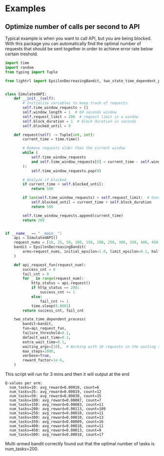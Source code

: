 # Examples

## Optimize number of calls per second to API
Typical example is when you want to call API, but you are being blocked. With this package you can automatically find the optimal number of requests that should be sent together in order to achieve error rate below certain treshold.
``` python
import time
import random
from typing import Tuple

from lightrl import EpsilonDecreasingBandit, two_state_time_dependent_process


class SimulatedAPI:
    def __init__(self):
        # Initialize variables to keep track of requests
        self.time_window_requests = []
        self.window_length = 1  # 60 seconds window
        self.request_limit = 200  # request limit in a window
        self.block_duration = 1  # block duration in seconds
        self.blocked_until = 0

    def request(self) -> Tuple[int, int]:
        current_time = time.time()

        # Remove requests older than the current window
        while (
            self.time_window_requests
            and self.time_window_requests[0] < current_time - self.window_length
        ):
            self.time_window_requests.pop(0)

        # Analyze if blocked
        if current_time < self.blocked_until:
            return 500

        if len(self.time_window_requests) > self.request_limit:  # Over the limit
            self.blocked_until = current_time + self.block_duration
            return 500

        self.time_window_requests.append(current_time)
        return 200


if __name__ == "__main__":
    api = SimulatedAPI()
    request_nums = [10, 25, 50, 100, 150, 200, 250, 300, 350, 400, 450, 500]
    bandit = EpsilonDecreasingBandit(
        arms=request_nums, initial_epsilon=1.0, limit_epsilon=0.1, half_decay_steps=100
    )

    def api_request_fun(request_num):
        success_cnt = 0
        fail_cnt = 0
        for _ in range(request_num):
            http_status = api.request()
            if http_status == 200:
                success_cnt += 1
            else:
                fail_cnt += 1
            time.sleep(0.0001)
        return success_cnt, fail_cnt

    two_state_time_dependent_process(
        bandit=bandit,
        fun=api_request_fun,
        failure_threshold=0.1,
        default_wait_time=0.1,
        extra_wait_time=0.1,
        waiting_args=[10],  # Working with 10 requests in the waiting state
        max_steps=1000,
        verbose=True,
        reward_factor=1e-6,
    )
```

This script will run for 3 mins and then it will output at the end
```
Q-values per arm:
  num_tasks=10: avg_reward=0.00010, count=6
  num_tasks=25: avg_reward=0.00019, count=12
  num_tasks=50: avg_reward=0.00030, count=15
  num_tasks=100: avg_reward=0.00087, count=7
  num_tasks=150: avg_reward=0.00083, count=11
  num_tasks=200: avg_reward=0.00113, count=109
  num_tasks=250: avg_reward=0.00010, count=11
  num_tasks=300: avg_reward=0.00010, count=13
  num_tasks=350: avg_reward=0.00009, count=16
  num_tasks=400: avg_reward=0.00010, count=11
  num_tasks=450: avg_reward=0.00013, count=9
  num_tasks=500: avg_reward=0.00010, count=17
```
Multi-armed bandit correctly found out that the optimal number of tasks is num_tasks=200.
